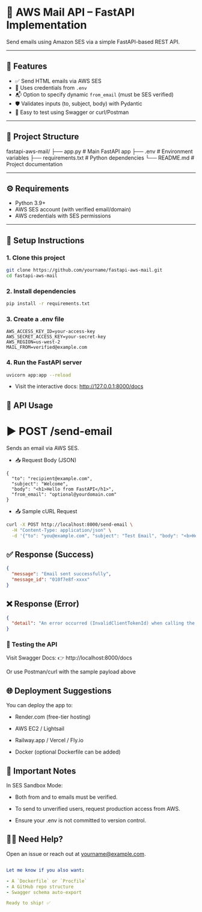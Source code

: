 # 📧 AWS Mail API – FastAPI Implementation

Send emails using Amazon SES via a simple FastAPI-based REST API.

---

## 🚀 Features

- ✅ Send HTML emails via AWS SES
- 🔐 Uses credentials from `.env`
- 📬 Option to specify dynamic `from_email` (must be SES verified)
- 🛡 Validates inputs (to, subject, body) with Pydantic
- 🧪 Easy to test using Swagger or curl/Postman

---

## 📁 Project Structure
fastapi-aws-mail/
├── app.py # Main FastAPI app
├── .env # Environment variables
├── requirements.txt # Python dependencies
└── README.md # Project documentation

---

## ⚙️ Requirements

- Python 3.9+
- AWS SES account (with verified email/domain)
- AWS credentials with SES permissions

---

## 🔧 Setup Instructions

### 1. Clone this project

```bash
git clone https://github.com/yourname/fastapi-aws-mail.git
cd fastapi-aws-mail
```
### 2. Install dependencies
```bash
pip install -r requirements.txt
```

### 3. Create a .env file
```
AWS_ACCESS_KEY_ID=your-access-key
AWS_SECRET_ACCESS_KEY=your-secret-key
AWS_REGION=us-west-2
MAIL_FROM=verified@example.com
```

### 4. Run the FastAPI server
```bash
uvicorn app:app --reload
```
- Visit the interactive docs: http://127.0.0.1:8000/docs

## 🔌 API Usage

# ▶️ POST /send-email
Sends an email via AWS SES.
- 📥 Request Body (JSON)
```
{
  "to": "recipient@example.com",
  "subject": "Welcome",
  "body": "<h1>Hello from FastAPI</h1>",
  "from_email": "optional@yourdomain.com"
}
```


- 📤 Sample cURL Request

```bash
curl -X POST http://localhost:8000/send-email \
  -H "Content-Type: application/json" \
  -d '{"to": "you@example.com", "subject": "Test Email", "body": "<b>Hello!</b>"}'
```

## ✅ Response (Success)
```json
{
  "message": "Email sent successfully",
  "message_id": "010f7e8f-xxxx"
}
```

## ❌ Response (Error)
```json
{
  "detail": "An error occurred (InvalidClientTokenId) when calling the SendEmail operation: The security token included in the request is invalid."
}
```

### 🧪 Testing the API
Visit Swagger Docs:
👉 http://localhost:8000/docs

Or use Postman/curl with the sample payload above

## 🌐 Deployment Suggestions
You can deploy the app to:

- Render.com (free-tier hosting)

- AWS EC2 / Lightsail

- Railway.app / Vercel / Fly.io

- Docker (optional Dockerfile can be added)

## 🛑 Important Notes
In SES Sandbox Mode:

- Both from and to emails must be verified.

- To send to unverified users, request production access from AWS.

- Ensure your .env is not committed to version control.

## 🙋‍♂️ Need Help?
Open an issue or reach out at yourname@example.com.

```yaml

Let me know if you also want:

- A `Dockerfile` or `Procfile`
- A GitHub repo structure
- Swagger schema auto-export

Ready to ship! ✅
```